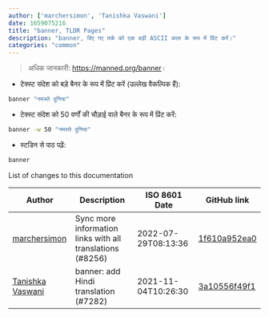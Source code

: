 ```yaml
---
author: ['marchersimon', 'Tanishka Vaswani']
date: 1659075216
title: "banner, TLDR Pages"
description: "banner, दिए गए तर्क को एक बड़ी ASCII कला के रूप में प्रिंट करें।"
categories: "common"
---
```

> अधिक जानकारी: <https://manned.org/banner>।

- टेक्स्ट संदेश को बड़े बैनर के रूप में प्रिंट करें (उल्लेख वैकल्पिक हैं):

```bash
banner "नमस्ते दुनिया"
```

- टेक्स्ट संदेश को 50 वर्णों की चौड़ाई वाले बैनर के रूप में प्रिंट करें:

```bash
banner -w 50 "नमस्ते दुनिया"
```

- स्टडिन से पाठ पढ़ें:

```bash
banner
```
List of changes to this documentation


Author | Description | ISO 8601 Date | GitHub link
------|-----|-----|-----
[marchersimon](mailto:50295997+marchersimon@users.noreply.github.com) | Sync more information links with all translations (#8256) | 2022-07-29T08:13:36 | [1f610a952ea0](https://github.com/tldr-pages/tldr/commit/1f610a952ea0d53e0a1bdbd1246ef81f24db2f3f)
[Tanishka Vaswani](mailto:53483742+Tani21@users.noreply.github.com) | banner: add Hindi translation (#7282) | 2021-11-04T10:26:30 | [3a10556f49f1](https://github.com/tldr-pages/tldr/commit/3a10556f49f143996bccd8c72fbfbf07e9aa450e)

